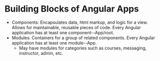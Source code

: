 # Building Blocks of Angular Apps

- Components: Encapsulates data, html markup, and logic for a view. Allows for maintainable, reusable pieces of code. Every Angular application has at least one component--App/root.
- Modules: Containers for a group of related components. Every Angular application has at least one module--App.
    - May have modules for categories such as courses, messaging, instructor, admin, etc.
